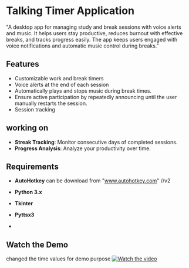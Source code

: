 # Talking Timer Application

"A desktop app for managing study and break sessions with voice alerts and music.
It helps users stay productive, reduces burnout with effective breaks, and tracks progress easily. 
The app keeps users engaged with voice notifications and automatic music control during breaks."

## Features

- Customizable work and break timers
- Voice alerts at the end of each session
- Automatically plays and stops music during break times.
- Ensure active participation by repeatedly announcing until the user manually restarts the session.
- Session tracking


## working on 
- **Streak Tracking**: Monitor consecutive days of completed sessions.
- **Progress Analysis**: Analyze your productivity over time.

## Requirements

- **AutoHotkey** can be download from "www.autohotkey.com" //v2
  
- **Python 3.x**
- **Tkinter**
- **Pyttsx3**
- 
## Watch the Demo
changed the time values for demo purpose
[![Watch the video](https://img.youtube.com/vi/Y7_T-ADH60Y.jpg)](https://www.youtube.com/watch?v=Y7_T-ADH60Y)

